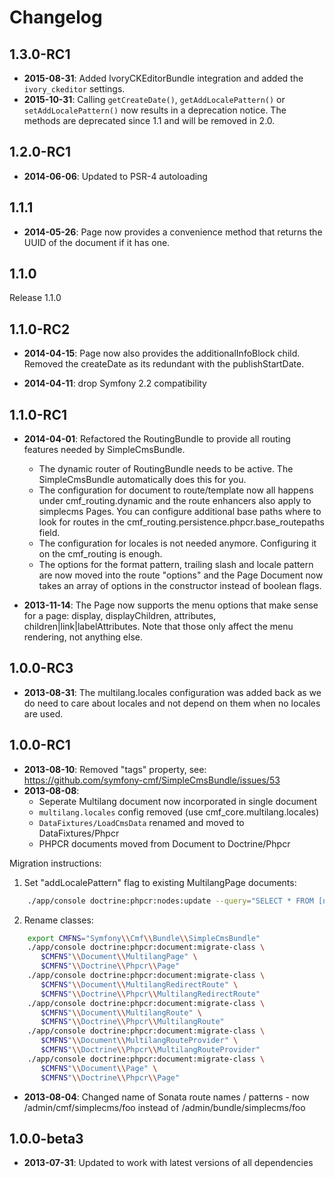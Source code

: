 Changelog
=========

1.3.0-RC1
---------

* **2015-08-31**: Added IvoryCKEditorBundle integration and added the
  `ivory_ckeditor` settings.
* **2015-10-31**: Calling `getCreateDate()`, `getAddLocalePattern()` or
  `setAddLocalePattern()` now results in a deprecation notice. The methods are
  deprecated since 1.1 and will be removed in 2.0.

1.2.0-RC1
---------

* **2014-06-06**: Updated to PSR-4 autoloading

1.1.1
-----

* **2014-05-26**: Page now provides a convenience method that returns the UUID
  of the document if it has one.

1.1.0
-----

Release 1.1.0

1.1.0-RC2
---------

* **2014-04-15**: Page now also provides the additionalInfoBlock child. Removed
  the createDate as its redundant with the publishStartDate.

* **2014-04-11**: drop Symfony 2.2 compatibility

1.1.0-RC1
---------

* **2014-04-01**: Refactored the RoutingBundle to provide all routing
  features needed by SimpleCmsBundle.
  * The dynamic router of RoutingBundle needs to be active. The
    SimpleCmsBundle automatically does this for you.
  * The configuration for document to route/template now all happens under
    cmf_routing.dynamic and the route enhancers also apply to simplecms Pages.
    You can configure additional base paths where to look for routes in the
    cmf_routing.persistence.phpcr.base_routepaths field.
  * The configuration for locales is not needed anymore. Configuring it on the
    cmf_routing is enough.
  * The options for the format pattern, trailing slash and locale pattern are
    now moved into the route "options" and the Page Document now takes an
    array of options in the constructor instead of boolean flags.

* **2013-11-14**: The Page now supports the menu options that make sense for a
  page: display, displayChildren, attributes, children|link|labelAttributes.
  Note that those only affect the menu rendering, not anything else.

1.0.0-RC3
---------

* **2013-08-31**: The multilang.locales configuration was added back as we do
  need to care about locales and not depend on them when no locales are used.

1.0.0-RC1
---------

* **2013-08-10**: Removed "tags" property, see: https://github.com/symfony-cmf/SimpleCmsBundle/issues/53
* **2013-08-08**:
  * Seperate Multilang document now incorporated in single document
  * `multilang.locales` config removed (use cmf_core.multilang.locales)
  * `DataFixtures/LoadCmsData` renamed and moved to DataFixtures/Phpcr
  * PHPCR documents moved from Document to Doctrine/Phpcr

Migration instructions:

1. Set "addLocalePattern" flag to existing MultilangPage documents:

````bash
    ./app/console doctrine:phpcr:nodes:update --query="SELECT * FROM [nt:unstructured] WHERE phpcr:class = \"Symfony\\Cmf\\Bundle\\SimpleCmsBundle\\Document\\MultilangPage\"" --apply-closure="\$node->setProperty('addLocalePattern', true);"
````

2. Rename classes:

````bash
    export CMFNS="Symfony\\Cmf\\Bundle\\SimpleCmsBundle"
    ./app/console doctrine:phpcr:document:migrate-class \
       $CMFNS"\\Document\\MultilangPage" \
       $CMFNS"\\Doctrine\\Phpcr\\Page"
    ./app/console doctrine:phpcr:document:migrate-class \
       $CMFNS"\\Document\\MultilangRedirectRoute" \
       $CMFNS"\\Doctrine\\Phpcr\\MultilangRedirectRoute"
    ./app/console doctrine:phpcr:document:migrate-class \
       $CMFNS"\\Document\\MultilangRoute" \
       $CMFNS"\\Doctrine\\Phpcr\\MultilangRoute"
    ./app/console doctrine:phpcr:document:migrate-class \
       $CMFNS"\\Document\\MultilangRouteProvider" \
       $CMFNS"\\Doctrine\\Phpcr\\MultilangRouteProvider"
    ./app/console doctrine:phpcr:document:migrate-class \
       $CMFNS"\\Document\\Page" \
       $CMFNS"\\Doctrine\\Phpcr\\Page"
````

* **2013-08-04**: Changed name of Sonata route names / patterns - now /admin/cmf/simplecms/foo instead of /admin/bundle/simplecms/foo

1.0.0-beta3
-----------

* **2013-07-31**: Updated to work with latest versions of all dependencies
